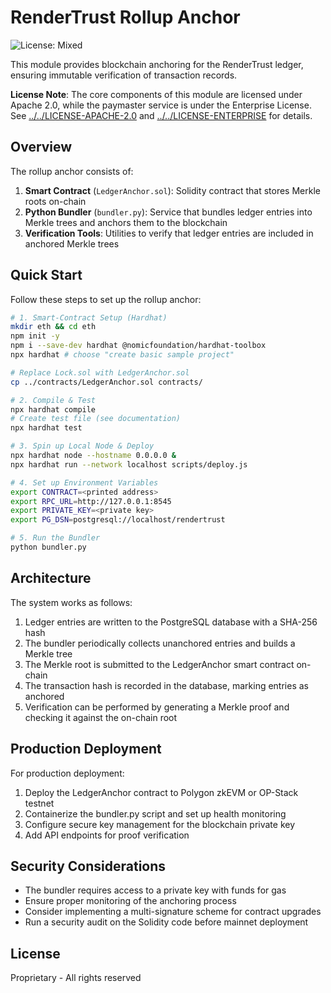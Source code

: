 # RenderTrust Rollup Anchor

![License: Mixed](https://img.shields.io/badge/License-Mixed-yellow.svg)

This module provides blockchain anchoring for the RenderTrust ledger, ensuring immutable verification of transaction records.

**License Note**: The core components of this module are licensed under Apache 2.0, while the paymaster service is under the Enterprise License. See [../../LICENSE-APACHE-2.0](../../LICENSE-APACHE-2.0) and [../../LICENSE-ENTERPRISE](../../LICENSE-ENTERPRISE) for details.

## Overview

The rollup anchor consists of:

1. **Smart Contract** (`LedgerAnchor.sol`): Solidity contract that stores Merkle roots on-chain
2. **Python Bundler** (`bundler.py`): Service that bundles ledger entries into Merkle trees and anchors them to the blockchain
3. **Verification Tools**: Utilities to verify that ledger entries are included in anchored Merkle trees

## Quick Start

Follow these steps to set up the rollup anchor:

```bash
# 1. Smart-Contract Setup (Hardhat)
mkdir eth && cd eth
npm init -y
npm i --save-dev hardhat @nomicfoundation/hardhat-toolbox
npx hardhat # choose "create basic sample project"

# Replace Lock.sol with LedgerAnchor.sol
cp ../contracts/LedgerAnchor.sol contracts/

# 2. Compile & Test
npx hardhat compile
# Create test file (see documentation)
npx hardhat test

# 3. Spin up Local Node & Deploy
npx hardhat node --hostname 0.0.0.0 &
npx hardhat run --network localhost scripts/deploy.js

# 4. Set up Environment Variables
export CONTRACT=<printed address>
export RPC_URL=http://127.0.0.1:8545
export PRIVATE_KEY=<private key>
export PG_DSN=postgresql://localhost/rendertrust

# 5. Run the Bundler
python bundler.py
```

## Architecture

The system works as follows:

1. Ledger entries are written to the PostgreSQL database with a SHA-256 hash
2. The bundler periodically collects unanchored entries and builds a Merkle tree
3. The Merkle root is submitted to the LedgerAnchor smart contract on-chain
4. The transaction hash is recorded in the database, marking entries as anchored
5. Verification can be performed by generating a Merkle proof and checking it against the on-chain root

## Production Deployment

For production deployment:

1. Deploy the LedgerAnchor contract to Polygon zkEVM or OP-Stack testnet
2. Containerize the bundler.py script and set up health monitoring
3. Configure secure key management for the blockchain private key
4. Add API endpoints for proof verification

## Security Considerations

- The bundler requires access to a private key with funds for gas
- Ensure proper monitoring of the anchoring process
- Consider implementing a multi-signature scheme for contract upgrades
- Run a security audit on the Solidity code before mainnet deployment

## License

Proprietary - All rights reserved
